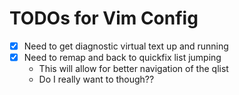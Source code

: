 # TODOs for Vim Config

- [x] Need to get diagnostic virtual text up and running
- [x] Need to remap <C-k> and <C-l> back to quickfix list jumping
    - This will allow for better navigation of the qlist
    - Do I really want to though??

